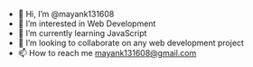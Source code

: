 - 👋 Hi, I’m @mayank131608
- 👀 I’m interested in Web Development
- 🌱 I’m currently learning JavaScript
- 💞️ I’m looking to collaborate on any web development project
- 📫 How to reach me mayank131608@gmail.com

<!---
mayank131608/mayank131608 is a ✨ special ✨ repository because its `README.md` (this file) appears on your GitHub profile.
You can click the Preview link to take a look at your changes.
--->
